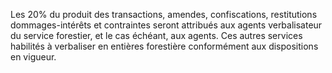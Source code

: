 Les 20% du produit des transactions, amendes, confiscations, restitutions dommages-intérêts et contraintes seront attribués aux agents verbalisateur du service forestier, et le cas échéant, aux agents. Ces autres services habilités à verbaliser en entières forestière conformément aux dispositions en vigueur.